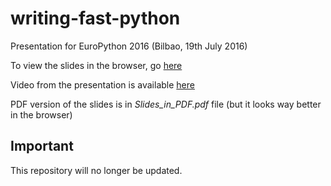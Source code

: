 # writing-fast-python

Presentation for EuroPython 2016 (Bilbao, 19th July 2016)

To view the slides in the browser, go [here](http://switowski.github.io/europython2016/)

Video from the presentation is available [here](https://www.youtube.com/watch?v=YjHsOrOOSuI)

PDF version of the slides is in *Slides_in_PDF.pdf* file (but it looks way better in the browser)

## Important

This repository will no longer be updated.